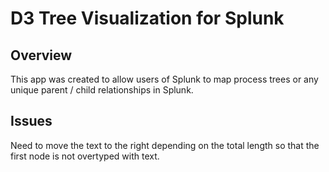 # D3 Tree Visualization for Splunk

## Overview
This app was created to allow users of Splunk to map process trees or any unique parent / child relationships in Splunk. 


## Issues
Need to move the text to the right depending on the total length so that the first node is not overtyped with text.
